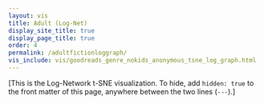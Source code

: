```yaml
---
layout: vis
title: Adult (Log-Net)
display_site_title: true
display_page_title: true
order: 4
permalink: /adultfictionloggraph/
vis_include: vis/goodreads_genre_nokids_anonymous_tsne_log_graph.html
---
```


[This is the Log-Network t-SNE visualization. 
To hide, add `hidden: true` to the front matter of this page,
anywhere between the two lines (`---`).]
